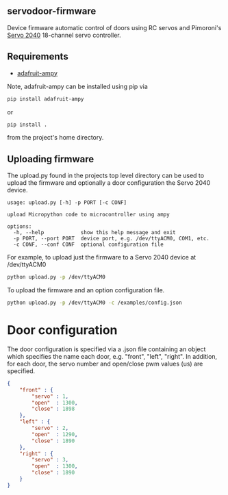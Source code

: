## servodoor-firmware

Device firmware automatic control of doors using RC servos and Pimoroni's
[Servo 2040](https://shop.pimoroni.com/products/servo-2040) 18-channel servo
controller. 

## Requirements

* [adafruit-ampy](https://github.com/scientifichackers/ampy)

Note, adafruit-ampy can be installed using pip via 

```bash
pip install adafruit-ampy
```

or 

```bash
pip install .
```
from the project's home directory. 


## Uploading firmware

The upload.py found in the projects top level directory can be used to upload
the firmware and optionally a door configuration the Servo 2040 device.

```
usage: upload.py [-h] -p PORT [-c CONF]

upload Micropython code to microcontroller using ampy

options:
  -h, --help            show this help message and exit
  -p PORT, --port PORT  device port, e.g. /dev/ttyACM0, COM1, etc.
  -c CONF, --conf CONF  optional configuration file

```

For example, to upload just the firmware to a Servo 2040 device at /dev/ttyACM0
```bash
python upload.py -p /dev/ttyACM0
```

To upload the firmware and an option configuration file. 
```bash
python upload.py -p /dev/ttyACM0 -c /examples/config.json
```

# Door configuration
The door configuration is specified via a .json file containing an object which
specifies the name each door, e.g. "front", "left", "right".  In addition, for
each door, the  servo number and open/close pwm values (us) are specified. 

```json
{
    "front" : {             
        "servo" : 1,      
        "open"  : 1300, 
        "close" : 1898 
    }, 
    "left" : { 
        "servo" : 2,   
        "open"  : 1290, 
        "close" : 1890 
    }, 
    "right" : { 
        "servo" : 3, 
        "open"  : 1300, 
        "close" : 1890 
    }
}
```







